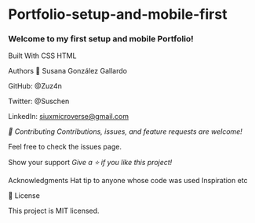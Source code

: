 # Portfolio-setup-and-mobile-first

### Welcome to my first setup and mobile Portfolio!


Built With
CSS
HTML

Authors
👤 Susana González Gallardo

GitHub: @Zuz4n

Twitter: @Suschen

LinkedIn: siuxmicroverse@gmail.com


*_🤝 Contributing_*
*_Contributions, issues, and feature requests are welcome!_*

Feel free to check the issues page.

Show your support
*_Give a ⭐️ if you like this project!_*

Acknowledgments
Hat tip to anyone whose code was used
Inspiration
etc

📝 License

This project is MIT licensed.
